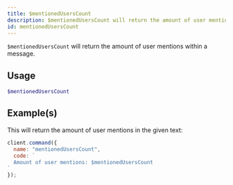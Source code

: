 ```yaml
---
title: $mentionedUsersCount
description: $mentionedUsersCount will return the amount of user mentions within a message.
id: mentionedUsersCount
---
```


`$mentionedUsersCount` will return the amount of user mentions within a message.

## Usage

```php
$mentionedUsersCount
```

## Example(s)

This will return the amount of user mentions in the given text:

```javascript
client.command({
  name: "mentionedUsersCount",
  code: `
  Amount of user mentions: $mentionedUsersCount
`
});
```
